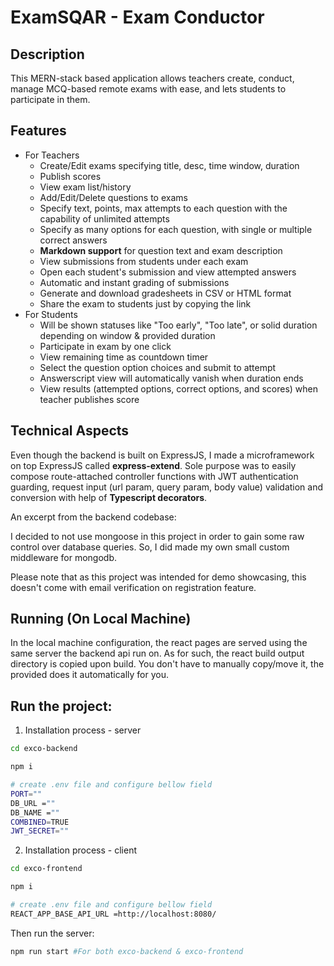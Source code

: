 # ExamSQAR - Exam Conductor

## Description

This MERN-stack based application allows teachers create, conduct, manage MCQ-based remote exams with ease, and lets students to participate in them.

## Features

* For Teachers
    * Create/Edit exams specifying title, desc, time window, duration
    * Publish scores
    * View exam list/history
    * Add/Edit/Delete questions to exams
    * Specify text, points, max attempts to each question with the capability of unlimited attempts
    * Specify as many options for each question, with single or multiple correct answers
    * **Markdown support** for question text and exam description
    * View submissions from students under each exam
    * Open each student's submission and view attempted answers
    * Automatic and instant grading of submissions
    * Generate and download gradesheets in CSV or HTML format
    * Share the exam to students just by copying the link
* For Students
    * Will be shown statuses like "Too early", "Too late", or solid duration depending on window & provided duration
    * Participate in exam by one click
    * View remaining time as countdown timer
    * Select the question option choices and submit to attempt
    * Answerscript view will automatically vanish when duration ends
    * View results (attempted options, correct options, and scores) when teacher publishes score


## Technical Aspects

Even though the backend is built on ExpressJS, I made a microframework on top ExpressJS called **express-extend**. Sole purpose was to easily compose route-attached controller functions with JWT authentication guarding, request input (url param, query param, body value) validation and conversion with help of **Typescript decorators**.

An excerpt from the backend codebase:

I decided to not use mongoose in this project in order to gain some raw control over database queries. So, I did made my own small custom middleware for mongodb.

Please note that as this project was intended for demo showcasing, this doesn't come with email verification on registration feature.

## Running (On Local Machine)

In the local machine configuration, the react pages are served using the same server the backend api run on. As for such, the react build output directory is copied upon build. You don't have to manually copy/move it, the provided does it automatically for you.

## Run the project:

1. Installation process - server

```bash
cd exco-backend

npm i

# create .env file and configure bellow field
PORT=""
DB_URL =""
DB_NAME =""
COMBINED=TRUE
JWT_SECRET=""

```
2. Installation process - client

```bash
cd exco-frontend

npm i

# create .env file and configure bellow field
REACT_APP_BASE_API_URL =http://localhost:8080/

```

Then run the server:

```bash
npm run start #For both exco-backend & exco-frontend

```